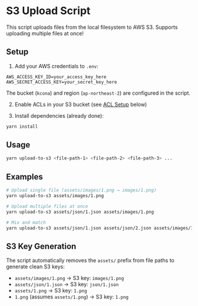 # S3 Upload Script

This script uploads files from the local filesystem to AWS S3. Supports uploading multiple files at once!

## Setup

1. Add your AWS credentials to `.env`:

```env
AWS_ACCESS_KEY_ID=your_access_key_here
AWS_SECRET_ACCESS_KEY=your_secret_key_here
```

The bucket (`kcona`) and region (`ap-northeast-2`) are configured in the script.

2. Enable ACLs in your S3 bucket (see [ACL Setup](#acl-setup) below)

3. Install dependencies (already done):

```bash
yarn install
```

## Usage

```bash
yarn upload-to-s3 <file-path-1> <file-path-2> <file-path-3> ...
```

## Examples

```bash
# Upload single file (assets/images/1.png → images/1.png)
yarn upload-to-s3 assets/images/1.png

# Upload multiple files at once
yarn upload-to-s3 assets/json/1.json assets/images/1.png

# Mix and match
yarn upload-to-s3 assets/json/1.json assets/json/2.json assets/images/1.png assets/images/2.png
```

## S3 Key Generation

The script automatically removes the `assets/` prefix from file paths to generate clean S3 keys:

- `assets/images/1.png` → S3 key: `images/1.png`
- `assets/json/1.json` → S3 key: `json/1.json`
- `assets/1.png` → S3 key: `1.png`
- `1.png` (assumes `assets/1.png`) → S3 key: `1.png`
